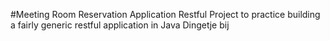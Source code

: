 #Meeting Room Reservation Application Restful
Project to practice building a fairly generic restful application in Java
Dingetje bij